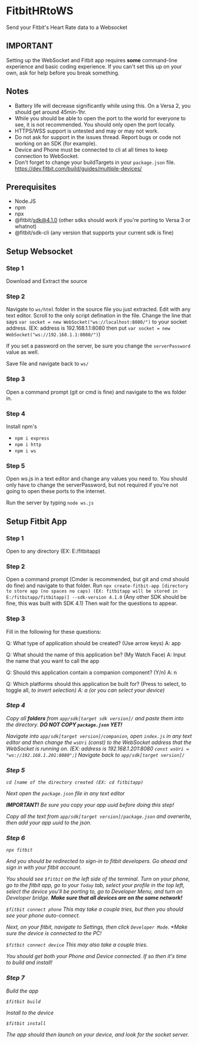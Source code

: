 # FitbitHRtoWS
Send your Fitbit's Heart Rate data to a Websocket

## IMPORTANT
Setting up the WebSocket and Fitbit app requires **some** command-line experience and basic coding experience. If you can't set this up on your own, ask for help before you break something.

## Notes

+ Battery life will decrease significantly while using this. On a Versa 2, you should get around 45min-1hr.
+ While you should be able to open the port to the world for everyone to see, it is not recommended. You should only open the port locally.
+ HTTPS/WSS support is untested and may or may not work.
+ Do not ask for support in the issues thread. Report bugs or code not working on an SDK (for example).
+ Device and Phone must be connected to cli at all times to keep connection to WebSocket.
+ Don't forget to change your buildTargets in your `package.json` file. https://dev.fitbit.com/build/guides/multiple-devices/

## Prerequisites

+ Node.JS
+ npm
+ npx
+ @fitbit/sdk@4.1.0 (other sdks should work if you're porting to Versa 3 or whatnot)
+ @fitbit/sdk-cli (any version that supports your current sdk is fine)

## Setup Websocket

### Step 1

Download and Extract the source

### Step 2

Navigate to `ws/html` folder in the source file you just extracted. Edit with any text editor. Scroll to the only script defination in the file. Change the line that says `var socket = new WebSocket("ws://localhost:8080/")` to your socket address. (EX: address is 192.168.1.1:8080 then put `var socket = new WebSocket("ws://192.168.1.1:8080/")`) 

If you set a password on the server, be sure you change the `serverPassword` value as well.

Save file and navigate back to `ws/`

### Step 3

Open a command prompt (git or cmd is fine) and navigate to the ws folder in.

### Step 4

Install npm's

+ `npm i express`
+ `npm i http`
+ `npm i ws`

### Step 5

Open ws.js in a text editor and change any values you need to. You should only have to change the serverPassword, but not required if you're not going to open these ports to the internet.

Run the server by typing `node ws.js`

## Setup Fitbit App

### Step 1

Open to any directory (EX: E:/fitbitapp)

### Step 2

Open a command prompt (Cmder is recommended, but git and cmd should do fine) and navigate to that folder.
Run `npx create-fitbit-app [directory to store app (no spaces no caps) (EX: fitbitapp will be stored in E:/fitbitapp/fitbitapp)] --sdk-version 4.1.0` (Any other SDK should be fine, this was built with SDK 4.1)
Then wait for the questions to appear.

### Step 3

Fill in the following for these questions:

Q: What type of application should be created? (Use arrow keys)
A: app

Q: What should the name of this application be? (My Watch Face)
A: Input the name that you want to call the app

Q: Should this application contain a companion component? (Y/n)
A: n

Q: Which platforms should this application be built for? (Press <space> to select, <a> to toggle all, <i> to invert selection)
A: a (or you can select your device)
  
### Step 4

Copy all **folders** from `app/sdk[target sdk version]/` and paste them into the directory. **DO NOT COPY `package.json` YET!**

Navigate into `app/sdk[target version]/companion`, open `index.js` in any text editor and then change the `wsUri` (const) to the WebSocket address that the WebSocket is running on. (EX: address is 192.168.1.201:8080 `const wsUri = "ws://192.168.1.201:8080";`) Navigate back to `app/sdk[target version]/`

### Step 5

`cd [name of the directory created (EX: cd fitbitapp)`

Next open the `package.json` file in any text editor

**IMPORTANT!**
Be sure you copy your app uuid before doing this step!

Copy all the text from `app/sdk[target version]/package.json` and overwrite, then add your app uuid to the json.

### Step 6

`npx fitbit`

And you should be redirected to sign-in to fitbit developers. Go ahead and sign in with your fitbit account.

You should see `$fitbit` on the left side of the terminal. Turn on your phone, go to the fitbit app, go to your `Today` tab, select your profile in the top left, select the device you'll be porting to, go to Developer Menu, and turn on Developer bridge. **Make sure that all devices are on the same network!**

`$fitbit connect phone` This may take a couple tries, but then you should see your phone auto-connect.

Next, on your fitbit, navigate to Settings, then click `Developer Mode`. **Make sure the device is connected to the PC!*

`$fitbit connect device` This may also take a couple tries.

You should get both your Phone and Device connected. If so then it's time to build and install!

### Step 7

Build the app

`$fitbit build`

Install to the device

`$fitbit install`

The app should then launch on your device, and look for the socket server.
